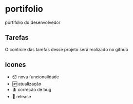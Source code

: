 # portifolio
portifolio do desenvolvedor

## Tarefas

O controle das tarefas desse projeto será realizado no github

## icones

- :package: nova funcionalidade
- :up: atualização
- :beetle: correção de bug
- :checkered_flag: release